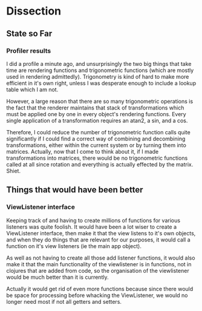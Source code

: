 # Dissection
## State so Far
### Profiler results
I did a profile a minute ago, and unsurprisingly the two big things that take
time are rendering functions and trigonometric functions (which are mostly used
in rendering admittedly). Trigonometry is kind of hard to make more efficient in
it's own right, unless I was desperate enough to include a lookup table which I
am not.

However, a large reason that there are so many trigonometric operations is
the fact that the renderer maintains that stack of transformations which must be
applied one by one in every object's rendering functions. Every single
application of a transformation requires an atan2, a sin, and a cos.

Therefore, I could reduce the number of trigonometric function calls quite
significantly if I could find a correct way of combining and decombining
transformations, either within the current system or by turning them into
matrices. Actually, now that I come to think about it, if I made transformations
into matrices, there would be no trigonometric functions called at all since
rotation and everything is actually effected by the matrix. Shiet.

## Things that would have been better
### ViewListener interface
Keeping track of and having to create millions of functions for various
listeners was quite foolish. It would have been a lot wiser to create a
ViewListener interface, then make it that the view listens to it's own objects,
and when they do things that are relevant for our purposes, it would call a
function on it's view listeners (ie the main app object).

As well as not having to create all those add listener functions, it would also
make it that the main functionality of the viewlistener is in functions, not in
clojures that are added from code, so the organisation of the viewlistener would
be much better than it is currently.

Actually it would get rid of even more functions because since there would be
space for processing before whacking the ViewListener, we would no longer need
most if not all getters and setters.




